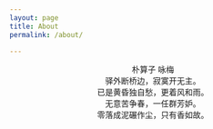 ```yaml
---
layout: page
title: About
permalink: /about/

---
```


<center>朴算子 咏梅</center>

<center>驿外断桥边，寂寞开无主。</center>

<center>已是黄昏独自愁，更着风和雨。</center>

<center>无意苦争春，一任群芳妒。</center>

<center>零落成泥碾作尘，只有香如故。</center>

